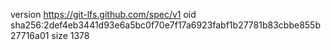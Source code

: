 version https://git-lfs.github.com/spec/v1
oid sha256:2def4eb3441d93e6a5bc0f70e7f17a6923fabf1b27781b83cbbe855b27716a01
size 1378
